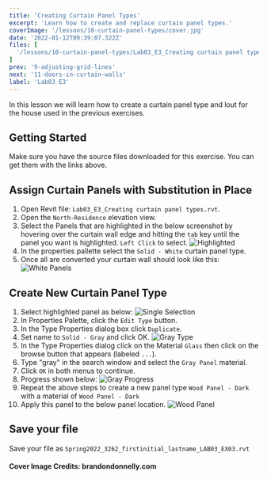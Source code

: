 ```yaml
---
title: 'Creating Curtain Panel Types'
excerpt: 'Learn how to create and replace curtain panel types.'
coverImage: '/lessons/10-curtain-panel-types/cover.jpg'
date: '2022-01-12T09:39:07.322Z'
files: [
  '/lessons/10-curtain-panel-types/Lab03_E3_Creating curtain panel types.rvt'
]
prev: '9-adjusting-grid-lines'
next: '11-doors-in-curtain-walls'
label: 'Lab03 E3'
---
```


In this lesson we will learn how to create a curtain panel type and lout for the house used in the previous exercises.

## Getting Started

Make sure you have the source files downloaded for this exercise. You can get them with the links above.

## Assign Curtain Panels with Substitution in Place

1. Open Revit file: ``Lab03_E3_Creating curtain panel types.rvt``.
2. Open the ``North-Residence`` elevation view.
3. Select the Panels that are highlighted in the below screenshot by hovering over the curtain wall edge and hitting the ``tab`` key until the panel you want is highlighted. ``Left Click`` to select.
![Highlighted](/lessons/10-curtain-panel-types/highlighted.png)
4. In the properties pallette select the ``Solid - White`` curtain panel type.
5. Once all are converted your curtain wall should look like this:
![White Panels](/lessons/10-curtain-panel-types/with-white.png)

## Create New Curtain Panel Type

1. Select highlighted panel as below:
![Single Selection](/lessons/10-curtain-panel-types/single-select.png)
2. In Properties Palette, click the ``Edit Type`` button.
3. In the Type Properties dialog box click ``Duplicate``.
4. Set name to ``Solid - Gray`` and click OK.
![Gray Type](/lessons/10-curtain-panel-types/gray-type.png)
5. In the Type Properties dialog click on the Material ``Glass`` then click on the browse button that appears (labeled ``...``).
6. Type "gray" in the search window and select the ``Gray Panel`` material.
7. Click ``OK`` in both menus to continue.
8. Progress shown below:
![Gray Progress](/lessons/10-curtain-panel-types/progress-gray.png)
9. Repeat the above steps to create a new panel type ``Wood Panel - Dark`` with a material of ``Wood Panel - Dark``
10. Apply this panel to the below panel location.
![Wood Panel](/lessons/10-curtain-panel-types/wood-panel.png)

## Save your file

Save your file as ``Spring2022_3262_firstinitial_lastname_LAB03_EX03.rvt``

#### Cover Image Credits: brandondonnelly.com
